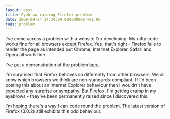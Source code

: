 ```yaml
---
layout: post
title: Eyebrow-raising Firefox problem
date: 2008-09-24 14:34:09.000000000 +01:00
tags: problem
---
```

I've come across a problem with a website I'm developing. My nifty code works fine for all browsers except Firefox. Yes, that's right - Firefox fails to render the page as intended but Chrome, Internet Explorer, Safari and Opera all work fine.

I've put a demonstration of the problem <a title="Firefox problem" href="https://dev.dominicsayers.com/" target="_blank">here</a>.

I'm surprised that Firefox behaves so differently from other browsers. We all know which browsers we think are non-standards-compliant. If I'd been posting this about an Internet Explorer behaviour then I wouldn't have expected any surprise or sympathy. But Firefox. I'm getting cramp in my eyebrows - they've been permanently raised since I discovered this.

I'm hoping there's a way I can code round the problem. The latest version of Firefox (3.0.2) still exhibits this odd behaviour.
